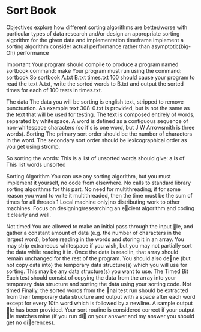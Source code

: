 Sort Book
===========

Objectives
explore how different sorting algorithms are better/worse with particular types of data research and/or design an appropriate sorting algorithm for the given data and implementation timeframe implement a sorting algorithm consider actual performance rather than asymptotic(big-Oh) performance

Important
Your program should compile to produce a program named sortbook 
command:
make
Your program must run using the command:
sortbook <inputfile> <outputfile> <timesfile> <ntests>
So sortbook A.txt B.txt times.txt 100 should cause your program to read the text A.txt, write the sorted words to B.txt and output the sorted times for each of 100 tests in times.txt.

The data
The data you will be sorting is english text, stripped to remove punctuation. An example text 308-0.txt is provided, but is not the same as the text that will be used for testing. The text is composed entirely of words, separated by whitespace. A word is defined as a contiguous sequence of non-whitespace characters (so it's is one word, but J W Arrowsmith is three words).
Sorting
The primary sort order should be the number of characters in the word. The secondary sort order should be lexicographical order as you get using strcmp.

So sorting the words: This is a list of unsorted words
should give: a is of This list words unsorted

Sorting Algorithm
You can use any sorting algorithm, but you must implement it yourself, no code from elsewhere. No calls to standard library sorting algorithms for this part. No need for multithreading; if for some reason you want to write it multithreaded, then the time must be the sum of times for all threads.1 Local machine only|no distributing work to other machines. Focus on designing/researching an ecient algorithm and coding it clearly and well.

Not timed
You are allowed to make an initial pass through the input le, and gather a constant amount of data (e.g. the number of characters in the largest word), before reading in the words and storing it in an array. You may strip extraneous whitespace if you wish, but you may not partially sort the data while reading it in. Once the data is read in, that array should remain unchanged for the rest of the program. You should also dene (but not copy data into) the temporary data structure(s) which you will use for sorting. This may be any data structure(s) you want to use.
The Timed Bit
Each test should consist of copying the data from the array into your temporary data structure and sorting the data using your sorting code.
Not timed
Finally, the sorted words from the nal test run should be extracted from their temporary data structure and output with a space after each word except for every 10th word which is followed by a newline. A sample output le has been provided. Your sort routine is considered correct if your output le matches mine (if you run di on your answer and my answer you should get no dierences).
